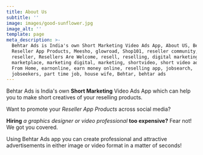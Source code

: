 ```yaml
---
title: About Us
subtitle: ''
image: images/good-sunflower.jpg
image_alt: ''
template: page
meta_description: >-
  Behtar Ads is India's own Short Marketing Video Ads App, About US, Behtar Ads,
  Reseller App Products, Meesho, glowroad, Shop101, reseller community,
  reseller, Resellers Are Welcome, resell, reselling, digital marketing,
  marketplace, marketing digital, marketing, shortvideo, short video ads, Earn
  From Home, earnonline, earn money online, reselling app, jobsearch,
  jobseekers, part time job, house wife, Behtar, behtar ads
---
```

Behtar Ads is India's own **Short Marketing** Video Ads App which can help you to make short creatives of your reselling products.

Want to promote your *Reseller App Products* across social media?

**Hiring**  *a graphics designer or video professional* **too expensive?** Fear not! We got you covered.

Using Behtar Ads app you can create professional and attractive advertisements in either image or video format in a matter of seconds!
